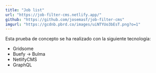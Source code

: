 ```yaml
---
title: "Job list"
url: "https://job-filter-cms.netlify.app/"
github: "https://github.com/josemasf/job-filter-cms"
imgurl: "https://gcdnb.pbrd.co/images/uiNTYUo3bEsT.png?o=1"
---
```


Esta prueba de concepto se ha realizado con la siguiente tecnología:

- Gridsome
- Buefy -> Bulma
- NetlifyCMS
- GraphQL
